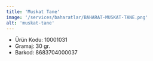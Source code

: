 ```yaml
---
title: 'Muskat Tane'
image: '/services/baharatlar/BAHARAT-MUSKAT-TANE.png'
alt: 'muskat-tane'
---
```


* Ürün Kodu: 10001031 
* Gramaj: 30 gr. 
* Barkod: 8683704000037